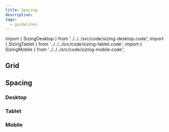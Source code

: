 ```yaml
---
title: Spacing
description:
tags:
  - guidelines
---
```


<!-- CODE IMPORTS -->
<!-- prettier-ignore -->
import { SizingDesktop } from '../../../src/code/sizing-desktop.code';
import { SizingTablet } from '../../../src/code/sizing-tablet.code';
import { SizingMobile } from '../../../src/code/sizing-mobile.code';

<!-- END CODE IMPORTS -->
<DocHeader props={props}/>

## Grid

## Spacing

### Desktop

<SizingDesktop/>

### Tablet

<SizingTablet/>

### Mobile

<SizingMobile/>
